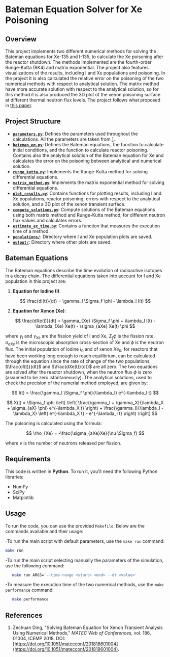 # Bateman Equation Solver for Xe Poisoning

## Overview

This project implements two different numerical methods for solving the Bateman equations for Xe-135 and I-135, to calculate the Xe poisoning after the reactor shutdown. The methods implemented are the fourth-order Runge-Kutta (RK4) and matrix exponential. The project also features visualizations of the results, including I and Xe populations and poisoning. In the project it is also calculated the relative error on the poisoning of the two numerical methods with respect to analytical solution. The matrix method have more accurate solution with respect to the analytical solution, so for this method it is also produced the 3D plot of the xenon poisoning surface at different thermal neutron flux levels. The project follows what proposed in [this paper](#references).

## Project Structure

- **[`parameters.py`](./parameters.py)**: Defines the parameters used throughout the calculations. All the parameters are taken from [1](#references).
- **[`bateman_eq.py`](./bateman_eq.py)**: Defines the Bateman equations, the function to calculate initial conditions, and the function to calculate reactor poisoning. Contains also the analytical solution of the Bateman equation for Xe and calculates the error on the poisoning between analytical and numerical solution.
- **[`runge_kutta.py`](./runge_kutta.py)**: Implements the Runge-Kutta method for solving differential equations.
- **[`matrix_method.py`](./matrix_method.py)**: Implements the matrix exponential method for solving differential equations.
- **[`plot_results.py`](./plot_results.py)**: Contains functions for plotting results, including I and Xe populations, reactor poisoning, errors with respect to the analytical solution, and a 3D plot of the xenon transient surface.
- **[`compute_solutions.py`](./compute_solutions.py)**: Compute solutions of the Bateman equations using both matrix method and Runge-Kutta method, for different neutron flux values and calculates errors.
- **[`estimate_ex_time.py`](./estimate_ex_time.py)**: Contains a function that measures the execution time of a method.
- **[`populations/`](./populations)**: Directory where I and Xe population plots are saved.
- **[`output/`](./output)**: Directory where other plots are saved.


## Bateman Equations

The Bateman equations describe the time evolution of radioactive isotopes in a decay chain. The differential equations taken into account for I and Xe population in this project are:

1. **Equation for Iodine (I)**:
   
  $$ \frac{dI(t)}{dt} = \gamma_I \Sigma_f \phi - \lambda_I I(t)
  $$

2. **Equation for Xenon (Xe)**:
   
  $$ \frac{dXe(t)}{dt} = \gamma_{Xe} \Sigma_f \phi + \lambda_I I(t) - \lambda_{Xe} Xe(t) - \sigma_{aXe} Xe(t) \phi
  $$

where $\gamma_I$ and $\gamma_{Xe}$ are the fission yield of I and Xe, $\Sigma_f \phi$ is the fission rate, $\sigma_{aXe}$ is the microscopic absorption cross-section of Xe and $\phi$ is the neutron flux.
The initial population of iodine $I_0$ and of xenon $Xe_0$, for reactors that have been working long enough to reach equilibrium, can be calculated through the equation since the rate of change of the two populations, $\frac{dI(t)}{dt}$ and $\frac{dXe(t)}{dt}$ are all zero. The two equations are solved after the reactor shutdown, when the neutron flux $\phi$ is zero (assumed to be zero istantaneously).
The analytical solutions, used to check the precision of the numerial method employed, are given by: 

$$ I(t) = \frac{\gamma_I \Sigma_f \phi}{\lambda_I} e^{-\lambda_I t}
$$

$$ X(t) = \Sigma_f \phi \left[ \left( \frac{\gamma_I + \gamma_X}{\lambda_X + \sigma_{aX} \phi} e^{-\lambda_X t} \right) + \frac{\gamma_I}{\lambda_I - \lambda_X} \left( e^{-\lambda_X t} - e^{-\lambda_I t} \right) \right]
$$

The poisoning is calculated using the formula:

$$ \rho_{Xe} = -\frac{\sigma_{aXe}Xe}{\nu \Sigma_f}
$$

where $\nu$ is the number of neutrons released per fission.

## Requirements

This code is written in **Python**. To run it, you'll need the following Python libraries:

- NumPy
- SciPy
- Matplotlib

## Usage

To run the code, you can use the provided `Makefile`. Below are the commands available and their usage:

-To run the main script with default parameters, use the `make run` command:

   ```bash
   make run
   ```
-To run the main script selecting manually the parameters of the simulation, use the following command:
```bash
   make run ARGS='--time-range <start> <end> --dt <value>'
   ```
-To measure the execution time of the two numerical methods, use the `make performance` command:

```bash
   make performance
   ```

## References

1. Zechuan Ding, "Solving Bateman Equation for Xenon Transient Analysis Using Numerical Methods," *MATEC Web of Conferences*, vol. 186, 01004, ICEMP 2018. DOI: [https://doi.org/10.1051/matecconf/201818601004](https://doi.org/10.1051/matecconf/201818601004). 